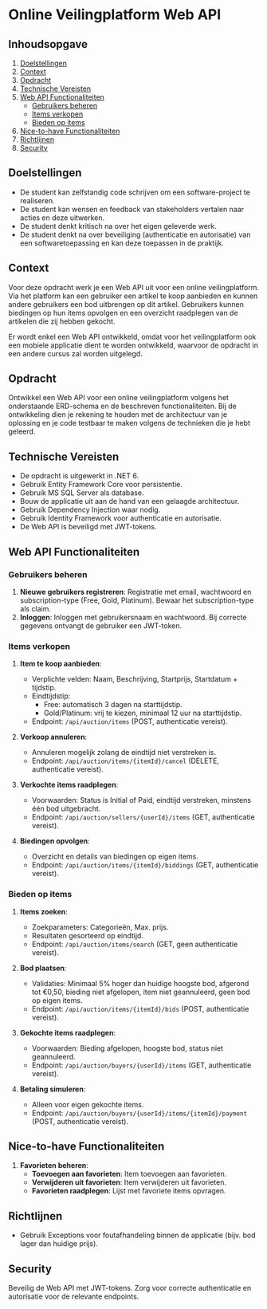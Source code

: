 # Online Veilingplatform Web API

## Inhoudsopgave
1. [Doelstellingen](#doelstellingen)
2. [Context](#context)
3. [Opdracht](#opdracht)
4. [Technische Vereisten](#technische-vereisten)
5. [Web API Functionaliteiten](#web-api-functionaliteiten)
    - [Gebruikers beheren](#gebruikers-beheren)
    - [Items verkopen](#items-verkopen)
    - [Bieden op items](#bieden-op-items)
6. [Nice-to-have Functionaliteiten](#nice-to-have-functionaliteiten)
7. [Richtlijnen](#richtlijnen)
8. [Security](#security)

## Doelstellingen

- De student kan zelfstandig code schrijven om een software-project te realiseren.
- De student kan wensen en feedback van stakeholders vertalen naar acties en deze uitwerken.
- De student denkt kritisch na over het eigen geleverde werk.
- De student denkt na over beveiliging (authenticatie en autorisatie) van een softwaretoepassing en kan deze toepassen in de praktijk.

## Context

Voor deze opdracht werk je een Web API uit voor een online veilingplatform. Via het platform kan een gebruiker een artikel te koop aanbieden en kunnen andere gebruikers een bod uitbrengen op dit artikel. Gebruikers kunnen biedingen op hun items opvolgen en een overzicht raadplegen van de artikelen die zij hebben gekocht.

Er wordt enkel een Web API ontwikkeld, omdat voor het veilingplatform ook een mobiele applicatie dient te worden ontwikkeld, waarvoor de opdracht in een andere cursus zal worden uitgelegd.

## Opdracht

Ontwikkel een Web API voor een online veilingplatform volgens het onderstaande ERD-schema en de beschreven functionaliteiten. Bij de ontwikkeling dien je rekening te houden met de architectuur van je oplossing en je code testbaar te maken volgens de technieken die je hebt geleerd.

## Technische Vereisten

- De opdracht is uitgewerkt in .NET 6.
- Gebruik Entity Framework Core voor persistentie.
- Gebruik MS SQL Server als database.
- Bouw de applicatie uit aan de hand van een gelaagde architectuur.
- Gebruik Dependency Injection waar nodig.
- Gebruik Identity Framework voor authenticatie en autorisatie.
- De Web API is beveiligd met JWT-tokens.

## Web API Functionaliteiten

### Gebruikers beheren

1. **Nieuwe gebruikers registreren**: Registratie met email, wachtwoord en subscription-type (Free, Gold, Platinum). Bewaar het subscription-type als claim.
2. **Inloggen**: Inloggen met gebruikersnaam en wachtwoord. Bij correcte gegevens ontvangt de gebruiker een JWT-token.

### Items verkopen

1. **Item te koop aanbieden**: 
    - Verplichte velden: Naam, Beschrijving, Startprijs, Startdatum + tijdstip.
    - Eindtijdstip:
        - Free: automatisch 3 dagen na starttijdstip.
        - Gold/Platinum: vrij te kiezen, minimaal 12 uur na starttijdstip.
    - Endpoint: `/api/auction/items` (POST, authenticatie vereist).

2. **Verkoop annuleren**: 
    - Annuleren mogelijk zolang de eindtijd niet verstreken is.
    - Endpoint: `/api/auction/items/{itemId}/cancel` (DELETE, authenticatie vereist).

3. **Verkochte items raadplegen**:
    - Voorwaarden: Status is Initial of Paid, eindtijd verstreken, minstens één bod uitgebracht.
    - Endpoint: `/api/auction/sellers/{userId}/items` (GET, authenticatie vereist).

4. **Biedingen opvolgen**:
    - Overzicht en details van biedingen op eigen items.
    - Endpoint: `/api/auction/items/{itemId}/biddings` (GET, authenticatie vereist).

### Bieden op items

1. **Items zoeken**:
    - Zoekparameters: Categorieën, Max. prijs.
    - Resultaten gesorteerd op eindtijd.
    - Endpoint: `/api/auction/items/search` (GET, geen authenticatie vereist).

2. **Bod plaatsen**:
    - Validaties: Minimaal 5% hoger dan huidige hoogste bod, afgerond tot €0,50, bieding niet afgelopen, item niet geannuleerd, geen bod op eigen items.
    - Endpoint: `/api/auction/items/{itemId}/bids` (POST, authenticatie vereist).

3. **Gekochte items raadplegen**:
    - Voorwaarden: Bieding afgelopen, hoogste bod, status niet geannuleerd.
    - Endpoint: `/api/auction/buyers/{userId}/items` (GET, authenticatie vereist).

4. **Betaling simuleren**:
    - Alleen voor eigen gekochte items.
    - Endpoint: `/api/auction/buyers/{userId}/items/{itemId}/payment` (POST, authenticatie vereist).

## Nice-to-have Functionaliteiten

1. **Favorieten beheren**:
    - **Toevoegen aan favorieten**: Item toevoegen aan favorieten.
    - **Verwijderen uit favorieten**: Item verwijderen uit favorieten.
    - **Favorieten raadplegen**: Lijst met favoriete items opvragen.

## Richtlijnen

- Gebruik Exceptions voor foutafhandeling binnen de applicatie (bijv. bod lager dan huidige prijs).

## Security

Beveilig de Web API met JWT-tokens. Zorg voor correcte authenticatie en autorisatie voor de relevante endpoints.
